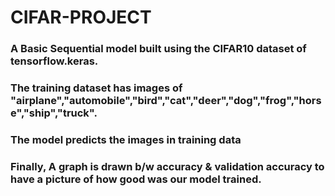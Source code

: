 # CIFAR-PROJECT
### A Basic Sequential model built using the CIFAR10 dataset of tensorflow.keras.
### The training dataset has images of "airplane","automobile","bird","cat","deer","dog","frog","horse","ship","truck".
### The model predicts the images in training data 
### Finally, A graph is drawn b/w accuracy & validation accuracy to have a picture of how good was our model trained.
